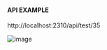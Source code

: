 #### API EXAMPLE

http://localhost:2310/api/test/35

![image](https://user-images.githubusercontent.com/64924301/209464385-4735ba2c-3a01-4489-8960-ee7dc4fef3f4.png)

